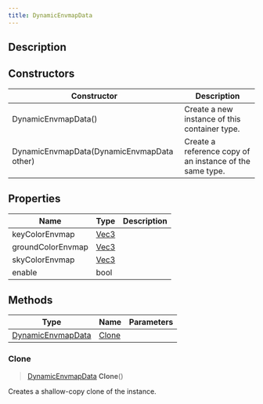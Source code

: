```yaml
---
title: DynamicEnvmapData
---
```

## Description

## Constructors

| Constructor                                | Description                                              |
| ------------------------------------------ | -------------------------------------------------------- |
| DynamicEnvmapData()                        | Create a new instance of this container type.            |
| DynamicEnvmapData(DynamicEnvmapData other) | Create a reference copy of an instance of the same type. |

## Properties

| Name              | Type                              | Description |
| ----------------- | --------------------------------- | ----------- |
| keyColorEnvmap    | [Vec3](/vext/ref/shared/class/vec3) |             |
| groundColorEnvmap | [Vec3](/vext/ref/shared/class/vec3) |             |
| skyColorEnvmap    | [Vec3](/vext/ref/shared/class/vec3) |             |
| enable            | bool                              |             |

## Methods

| Type                                                        | Name            | Parameters |
| ----------------------------------------------------------- | --------------- | ---------- |
| [DynamicEnvmapData](/vext/ref/client/class/dynamicenvmapdata) | [Clone](#clone) |            |

### Clone

> [DynamicEnvmapData](/vext/ref/client/class/dynamicenvmapdata) **Clone**()

Creates a shallow-copy clone of the instance.
